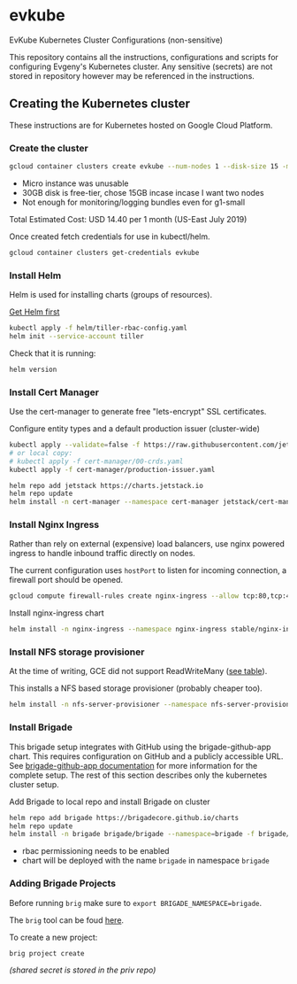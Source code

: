 # evkube
EvKube Kubernetes Cluster Configurations (non-sensitive)

This repository contains all the instructions, configurations and scripts for configuring Evgeny's Kubernetes cluster. Any sensitive (secrets) are not stored in repository however may be referenced in the instructions.

## Creating the Kubernetes cluster

These instructions are for Kubernetes hosted on Google Cloud Platform.

### Create the cluster

```sh
gcloud container clusters create evkube --num-nodes 1 --disk-size 15 -m g1-small --no-enable-cloud-logging --no-enable-cloud-monitoring
```

- Micro instance was unusable
- 30GB disk is free-tier, chose 15GB incase incase I want two nodes
- Not enough for monitoring/logging bundles even for g1-small

Total Estimated Cost: USD 14.40 per 1 month (US-East July 2019)

Once created fetch credentials for use in kubectl/helm.
```sh
gcloud container clusters get-credentials evkube
```

### Install Helm

Helm is used for installing charts (groups of resources).

[Get Helm first](https://github.com/helm/helm/releases)

```sh
kubectl apply -f helm/tiller-rbac-config.yaml
helm init --service-account tiller
```

Check that it is running:
```sh
helm version
```

### Install Cert Manager

Use the cert-manager to generate free "lets-encrypt" SSL certificates.


Configure entity types and a default production issuer (cluster-wide)
```sh
kubectl apply --validate=false -f https://raw.githubusercontent.com/jetstack/cert-manager/release-0.11/deploy/manifests/00-crds.yaml
# or local copy:
# kubectl apply -f cert-manager/00-crds.yaml
kubectl apply -f cert-manager/production-issuer.yaml
```

```sh
helm repo add jetstack https://charts.jetstack.io
helm repo update
helm install -n cert-manager --namespace cert-manager jetstack/cert-manager
```

### Install Nginx Ingress

Rather than rely on external (expensive) load balancers, use nginx powered ingress to handle inbound traffic directly on nodes.

The current configuration uses `hostPort` to listen for incoming connection, a firewall port should be opened.

```sh
gcloud compute firewall-rules create nginx-ingress --allow tcp:80,tcp:443
```

Install nginx-ingress chart

```sh
helm install -n nginx-ingress --namespace nginx-ingress stable/nginx-ingress -f nginx-ingress/values.yaml 
```

### Install NFS storage provisioner

At the time of writing, GCE did not support ReadWriteMany ([see table](https://kubernetes.io/docs/concepts/storage/persistent-volumes/#access-modes)).

This installs a NFS based storage provisioner (probably cheaper too).

```sh
helm install -n nfs-server-provisioner --namespace nfs-server-provisioner  stable/nfs-server-provisioner
```

### Install Brigade

This brigade setup integrates with GitHub using the brigade-github-app chart. This requires configuration on GitHub and a publicly accessible URL. See [brigade-github-app documentation](https://github.com/brigadecore/brigade-github-app) for more information for the complete setup. The rest of this section describes only the kubernetes cluster setup.

Add Brigade to local repo and install Brigade on cluster

```sh
helm repo add brigade https://brigadecore.github.io/charts
helm repo update
helm install -n brigade brigade/brigade --namespace=brigade -f brigade/values.yaml -f $PRIV/brigade/brigade-github-key.yaml
```

- rbac permissioning needs to be enabled
- chart will be deployed with the name `brigade` in namespace `brigade`

### Adding Brigade Projects

Before running `brig` make sure to `export BRIGADE_NAMESPACE=brigade`.

The `brig` tool can be foud [here](https://github.com/brigadecore/brigade/tree/master/brig).

To create a new project:
```sh
brig project create
```
_(shared secret is stored in the priv repo)_
